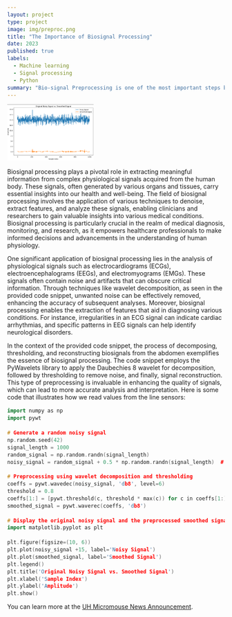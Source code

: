 ```yaml
---
layout: project
type: project
image: img/preproc.png
title: "The Importance of Biosignal Processing"
date: 2023
published: true
labels:
  - Machine learning
  - Signal processing
  - Python
summary: "Bio-signal Preprocessing is one of the most important steps before using the signals for machine learning models "
---
```


<div class="text-center p-4">
  <img width="200px" src="../img/preproc.png" class="img-thumbnail" >
</div>

Biosignal processing plays a pivotal role in extracting meaningful information from complex physiological signals acquired from the human body. These signals, often generated by various organs and tissues, carry essential insights into our health and well-being. The field of biosignal processing involves the application of various techniques to denoise, extract features, and analyze these signals, enabling clinicians and researchers to gain valuable insights into various medical conditions. Biosignal processing is particularly crucial in the realm of medical diagnosis, monitoring, and research, as it empowers healthcare professionals to make informed decisions and advancements in the understanding of human physiology.

One significant application of biosignal processing lies in the analysis of physiological signals such as electrocardiograms (ECGs), electroencephalograms (EEGs), and electromyograms (EMGs). These signals often contain noise and artifacts that can obscure critical information. Through techniques like wavelet decomposition, as seen in the provided code snippet, unwanted noise can be effectively removed, enhancing the accuracy of subsequent analyses. Moreover, biosignal processing enables the extraction of features that aid in diagnosing various conditions. For instance, irregularities in an ECG signal can indicate cardiac arrhythmias, and specific patterns in EEG signals can help identify neurological disorders.

In the context of the provided code snippet, the process of decomposing, thresholding, and reconstructing biosignals from the abdomen exemplifies the essence of biosignal processing. The code snippet employs the PyWavelets library to apply the Daubechies 8 wavelet for decomposition, followed by thresholding to remove noise, and finally, signal reconstruction. This type of preprocessing is invaluable in enhancing the quality of signals, which can lead to more accurate analysis and interpretation.
Here is some code that illustrates how we read values from the line sensors:

```cpp
import numpy as np
import pywt

# Generate a random noisy signal
np.random.seed(42)
signal_length = 1000
random_signal = np.random.randn(signal_length)
noisy_signal = random_signal + 0.5 * np.random.randn(signal_length)  # Adding Gaussian noise

# Preprocessing using wavelet decomposition and thresholding
coeffs = pywt.wavedec(noisy_signal, 'db8', level=6)
threshold = 0.8
coeffs[1:] = [pywt.threshold(c, threshold * max(c)) for c in coeffs[1:]]
smoothed_signal = pywt.waverec(coeffs, 'db8')

# Display the original noisy signal and the preprocessed smoothed signal
import matplotlib.pyplot as plt

plt.figure(figsize=(10, 6))
plt.plot(noisy_signal +15, label='Noisy Signal')
plt.plot(smoothed_signal, label='Smoothed Signal')
plt.legend()
plt.title('Original Noisy Signal vs. Smoothed Signal')
plt.xlabel('Sample Index')
plt.ylabel('Amplitude')
plt.show()

```

You can learn more at the [UH Micromouse News Announcement](https://manoa.hawaii.edu/news/article.php?aId=2857).
